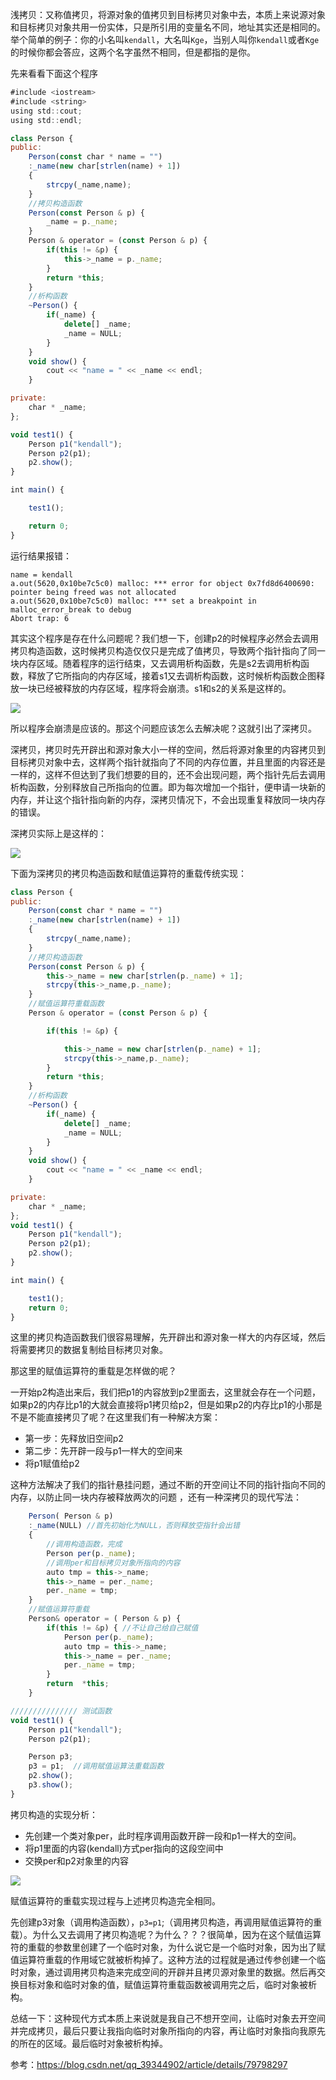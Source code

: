 浅拷贝：又称值拷贝，将源对象的值拷贝到目标拷贝对象中去，本质上来说源对象和目标拷贝对象共用一份实体，只是所引用的变量名不同，地址其实还是相同的。举个简单的例子：你的小名叫`kendall`，大名叫`Kge`，当别人叫你`kendall`或者`Kge`的时候你都会答应，这两个名字虽然不相同，但是都指的是你。

先来看看下面这个程序
```js
#include <iostream>
#include <string>
using std::cout;
using std::endl;

class Person {
public:
    Person(const char * name = "")
    :_name(new char[strlen(name) + 1])
    {
        strcpy(_name,name);
    }
    //拷贝构造函数
    Person(const Person & p) {
        _name = p._name;
    }
    Person & operator = (const Person & p) {
        if(this != &p) {
            this->_name = p._name;
        }
        return *this;
    }
    //析构函数
    ~Person() {
        if(_name) {
            delete[] _name;
            _name = NULL;
        }
    }
    void show() {
        cout << "name = " << _name << endl;
    }

private:
    char * _name;
};

void test1() {
    Person p1("kendall");
    Person p2(p1);
    p2.show();
}

int main() {

    test1();

    return 0;
}
```
运行结果报错：
```
name = kendall
a.out(5620,0x10be7c5c0) malloc: *** error for object 0x7fd8d6400690: pointer being freed was not allocated
a.out(5620,0x10be7c5c0) malloc: *** set a breakpoint in malloc_error_break to debug
Abort trap: 6
```
其实这个程序是存在什么问题呢？我们想一下，创建p2的时候程序必然会去调用拷贝构造函数，这时候拷贝构造仅仅只是完成了值拷贝，导致两个指针指向了同一块内存区域。随着程序的运行结束，又去调用析构函数，先是s2去调用析构函数，释放了它所指向的内存区域，接着s1又去调析构函数，这时候析构函数企图释放一块已经被释放的内存区域，程序将会崩溃。s1和s2的关系是这样的。

![](./img/C++浅拷贝.png)

所以程序会崩溃是应该的。那这个问题应该怎么去解决呢？这就引出了深拷贝。

深拷贝，拷贝时先开辟出和源对象大小一样的空间，然后将源对象里的内容拷贝到目标拷贝对象中去，这样两个指针就指向了不同的内存位置，并且里面的内容还是一样的，这样不但达到了我们想要的目的，还不会出现问题，两个指针先后去调用析构函数，分别释放自己所指向的位置。即为每次增加一个指针，便申请一块新的内存，并让这个指针指向新的内存，深拷贝情况下，不会出现重复释放同一块内存的错误。

深拷贝实际上是这样的：

![](./img/C++浅拷贝01.png)

下面为深拷贝的拷贝构造函数和赋值运算符的重载传统实现：
```js
class Person {
public:
    Person(const char * name = "")
    :_name(new char[strlen(name) + 1])
    {
        strcpy(_name,name);
    }
    //拷贝构造函数
    Person(const Person & p) {
        this->_name = new char[strlen(p._name) + 1];
        strcpy(this->_name,p._name);
    }
    //赋值运算符重载函数
    Person & operator = (const Person & p) {

        if(this != &p) {

            this->_name = new char[strlen(p._name) + 1];
            strcpy(this->_name,p._name);
        }
        return *this;
    }
    //析构函数
    ~Person() {
        if(_name) {
            delete[] _name;
            _name = NULL;
        }
    }
    void show() {
        cout << "name = " << _name << endl;
    }

private:
    char * _name;
};
void test1() {
    Person p1("kendall");
    Person p2(p1);
    p2.show();
}

int main() {

    test1();
    return 0;
}
```

这里的拷贝构造函数我们很容易理解，先开辟出和源对象一样大的内存区域，然后将需要拷贝的数据复制给目标拷贝对象。

那这里的赋值运算符的重载是怎样做的呢？

一开始p2构造出来后，我们把p1的内容放到p2里面去，这里就会存在一个问题，如果p2的内存比p1的大就会直接将p1拷贝给p2，但是如果p2的内存比p1的小那是不是不能直接拷贝了呢？在这里我们有一种解决方案：
- 第一步：先释放旧空间p2
- 第二步：先开辟一段与p1一样大的空间来
- 将p1赋值给p2

这种方法解决了我们的指针悬挂问题，通过不断的开空间让不同的指针指向不同的内存，以防止同一块内存被释放两次的问题 ，还有一种深拷贝的现代写法：

```js
    Person( Person & p)
    :_name(NULL) //首先初始化为NULL，否则释放空指针会出错
    {
        //调用构造函数，完成
        Person per(p._name);
        //调用per和目标拷贝对象所指向的内容
        auto tmp = this->_name;
        this->_name = per._name;
        per._name = tmp;
    }
    //赋值运算符重载
    Person& operator = ( Person & p) {
        if(this != &p) { //不让自己给自己赋值
            Person per(p._name);
            auto tmp = this->_name;
            this->_name = per._name;
            per._name = tmp;
        }
        return  *this;
    }

/////////////// 测试函数
void test1() {
    Person p1("kendall");
    Person p2(p1);

    Person p3;
    p3 = p1;  //调用赋值运算法重载函数
    p2.show();
    p3.show();
}
```

拷贝构造的实现分析：
- 先创建一个类对象per，此时程序调用函数开辟一段和p1一样大的空间。
- 将p1里面的内容(kendall)方式per指向的这段空间中
- 交换per和p2对象里的内容

![](./img/拷贝过程.png)

赋值运算符的重载实现过程与上述拷贝构造完全相同。

先创建p3对象（调用构造函数），`p3=p1`;（调用拷贝构造，再调用赋值运算符的重载）。为什么又去调用了拷贝构造呢？为什么？？？很简单，因为在这个赋值运算符的重载的参数里创建了一个临时对象，为什么说它是一个临时对象，因为出了赋值运算符重载的作用域它就被析构掉了。这种方法的过程就是通过传参创建一个临时对象，通过调用拷贝构造来完成空间的开辟并且拷贝源对象里的数据。然后再交换目标对象和临时对象的值，赋值运算符重载函数被调用完之后，临时对象被析构。

总结一下：这种现代方式本质上来说就是我自己不想开空间，让临时对象去开空间并完成拷贝，最后只要让我指向临时对象所指向的内容，再让临时对象指向我原先的所在的区域。最后临时对象被析构掉。




参考：https://blog.csdn.net/qq_39344902/article/details/79798297
